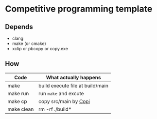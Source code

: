 # Competitive programming template

## Depends

- clang
- make (or cmake)
- xclip or pbcopy or copy.exe

## How

| Code | What actually happens |
| --- | --- |
| make | build execute file at build/main |
| make run | run `make` and excute |
| make cp | copy src/main by [Copi](https://github.com/NULLCT/Copi) |
| make clean | rm -rf ./build* |
